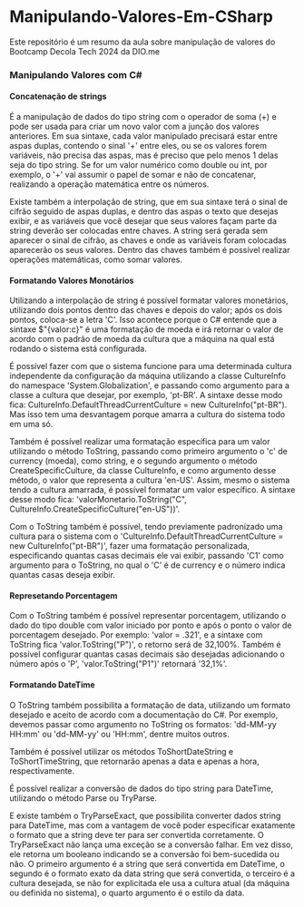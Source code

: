 # Manipulando-Valores-Em-CSharp
Este repositório é um resumo da aula sobre manipulação de valores do Bootcamp Decola Tech 2024 da DIO.me

### Manipulando Valores com C#

#### Concatenação de strings

É a manipulação de dados do tipo string com o operador de soma (+) e pode ser usada para criar um novo valor com a junção dos valores anteriores. Em sua sintaxe, cada valor manipulado precisará estar entre aspas duplas, contendo o sinal '+' entre eles, ou se os valores forem variáveis, não precisa das aspas, mas é preciso que pelo menos 1 delas seja do tipo string. Se for um valor numérico como double ou int, por exemplo, o '+' vai assumir o papel de somar e não de concatenar, realizando a operação matemática entre os números.

Existe também a interpolação de string, que em sua sintaxe terá o sinal de cifrão seguido de aspas duplas, e dentro das aspas o texto que desejas exibir, e as variáveis que você desejar que seus valores façam parte da string deverão ser colocadas entre chaves. A string será gerada sem aparecer o sinal de cifrão, as chaves e onde as variáveis foram colocadas aparecerão os seus valores. Dentro das chaves também é possível realizar operações matemáticas, como somar valores.

#### Formatando Valores Monotários

Utilizando a interpolação de string é possível formatar valores monetários, utilizando dois pontos dentro das chaves e depois do valor; após os dois pontos, coloca-se a letra 'C'. Isso acontece porque o C# entende que a sintaxe $"{valor:c}" é uma formatação de moeda e irá retornar o valor de acordo com o padrão de moeda da cultura que a máquina na qual está rodando o sistema está configurada.

É possível fazer com que o sistema funcione para uma determinada cultura independente da configuração da máquina utilizando a classe CultureInfo do namespace 'System.Globalization', e passando como argumento para a classe a cultura que desejar, por exemplo, 'pt-BR'. A sintaxe desse modo fica: CultureInfo.DefaultThreadCurrentCulture = new CultureInfo("pt-BR"). Mas isso tem uma desvantagem porque amarra a cultura do sistema todo em uma só.

Também é possível realizar uma formatação específica para um valor utilizando o método ToString, passando como primeiro argumento o 'c' de currency (moeda), como string, e o segundo argumento o método CreateSpecificCulture, da classe CultureInfo, e como argumento desse método, o valor que representa a cultura 'en-US'. Assim, mesmo o sistema tendo a cultura amarrada, é possível formatar um valor específico. A sintaxe desse modo fica: 'valorMonetario.ToString("C", CultureInfo.CreateSpecificCulture("en-US"))'.

Com o ToString também é possível, tendo previamente padronizado uma cultura para o sistema com o 'CultureInfo.DefaultThreadCurrentCulture = new CultureInfo("pt-BR")', fazer uma formatação personalizada, especificando quantas casas decimais ele vai exibir, passando 'C1' como argumento para o ToString, no qual o 'C' é de currency e o número indica quantas casas deseja exibir.

#### Represetando Porcentagem

Com o ToString também é possível representar porcentagem, utilizando o dado do tipo double com valor iniciado por ponto e após o ponto o valor de porcentagem desejado. Por exemplo: 'valor = .321', e a sintaxe com ToString fica 'valor.ToString("P")', o retorno será de 32,100%. Também é possível configurar quantas casas decimais são desejadas adicionando o número após o 'P', 'valor.ToString("P1")' retornará '32,1%'.

#### Formatando DateTime

O ToString também possibilita a formatação de data, utilizando um formato desejado e aceito de acordo com a documentação do C#. Por exemplo, devemos passar como argumento no ToString os formatos: 'dd-MM-yy HH:mm' ou 'dd-MM-yy' ou 'HH:mm', dentre muitos outros.

Também é possível utilizar os métodos ToShortDateString e ToShortTimeString, que retornarão apenas a data e apenas a hora, respectivamente.

É possível realizar a conversão de dados do tipo string para DateTime, utilizando o método Parse ou TryParse.

E existe também o TryParseExact, que possibilita converter dados string para DateTime, mas com a vantagem de você poder especificar exatamente o formato que a string deve ter para ser convertida corretamente. O TryParseExact não lança uma exceção se a conversão falhar. Em vez disso, ele retorna um booleano indicando se a conversão foi bem-sucedida ou não. O primeiro argumento é a string que será convertida em DateTime, o segundo é o formato exato da data string que será convertida, o terceiro é a cultura desejada, se não for explicitada ele usa a cultura atual (da máquina ou definida no sistema), o quarto argumento é o estilo da data.




